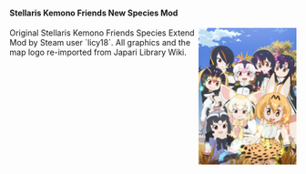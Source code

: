 #### Stellaris Kemono Friends New Species Mod
<img src="https://raw.githubusercontent.com/anonymousofsuomus/stellaris-kemono-friends-new-species-mod/main/thumbnail.png" height="240em" align="right" />  
Original Stellaris Kemono Friends Species Extend Mod by Steam user `licy18`.  
All graphics and the map logo re-imported from Japari Library Wiki.
